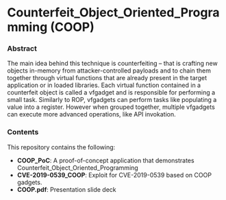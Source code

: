 # Counterfeit_Object_Oriented_Programming (COOP)

### Abstract

The main idea behind this technique is counterfeiting – that is crafting new objects in-memory from attacker-controlled payloads and to chain them together through virtual functions that are already present in the target application or in loaded libraries.
Each virtual function contained in a counterfeit object is called a vfgadget and is responsible for performing a small task. Similarly to ROP, vfgadgets can perform tasks like populating a value into a register. However when grouped together, multiple vfgadgets can execute more advanced operations, like API invokation.

### Contents

This repository contains the following:

* **COOP_PoC**: A proof-of-concept application that demonstrates  Counterfeit_Object_Oriented_Programming
* **CVE-2019-0539_COOP**: Exploit for CVE-2019-0539 based on COOP gadgets.
* **COOP.pdf**: Presentation slide deck
